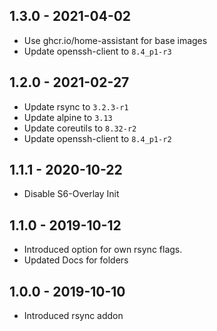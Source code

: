 ## 1.3.0 - 2021-04-02

*  Use ghcr.io/home-assistant for base images
*  Update openssh-client to `8.4_p1-r3`


## 1.2.0 - 2021-02-27

*  Update rsync to `3.2.3-r1`
*  Update alpine to `3.13`
*  Update coreutils to `8.32-r2`
*  Update openssh-client to `8.4_p1-r2`


## 1.1.1 - 2020-10-22

*  Disable S6-Overlay Init


## 1.1.0 - 2019-10-12

*  Introduced option for own rsync flags.
*  Updated Docs for folders


## 1.0.0 - 2019-10-10

*  Introduced rsync addon

